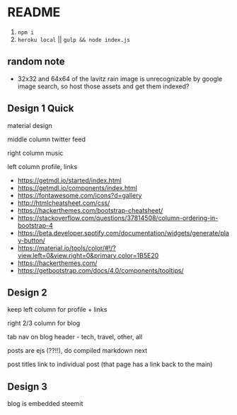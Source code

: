 # README

1. `npm i`
1. `heroku local` || `gulp && node index.js`

## random note
- 32x32 and 64x64 of the lavitz rain image is unrecognizable by google image search, so host those assets and get them indexed?

## Design 1 Quick
material design

middle column twitter feed

right column music

left column profile, links

* https://getmdl.io/started/index.html
* https://getmdl.io/components/index.html
* https://fontawesome.com/icons?d=gallery
* http://htmlcheatsheet.com/css/
* https://hackerthemes.com/bootstrap-cheatsheet/
* https://stackoverflow.com/questions/37814508/column-ordering-in-bootstrap-4
* https://beta.developer.spotify.com/documentation/widgets/generate/play-button/
* https://material.io/tools/color/#!/?view.left=0&view.right=0&primary.color=1B5E20
* https://hackerthemes.com/
* https://getbootstrap.com/docs/4.0/components/tooltips/

## Design 2
keep left column for profile + links

right 2/3 column for blog

tab nav on blog header - tech, travel, other, all

posts are ejs (??!!), do compiled markdown next

post titles link to individual post (that page has a link back to the main)

## Design 3
blog is embedded steemit
